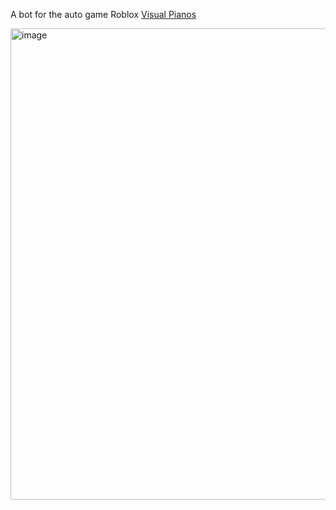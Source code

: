 A bot for the auto game Roblox [Visual Pianos](https://www.roblox.com/games/5593470048/Visual-Pianos)

<img width="1506" height="754" alt="image" src="https://github.com/user-attachments/assets/a5651658-7251-4da7-a1f6-1e816eae77f1" />
